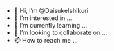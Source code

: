 - 👋 Hi, I’m @DaisukeIshikuri
- 👀 I’m interested in ...
- 🌱 I’m currently learning ...
- 💞️ I’m looking to collaborate on ...
- 📫 How to reach me ...

<!---
DaisukeIshikuri/DaisukeIshikuri is a ✨ special ✨ repository because its `README.md` (this file) appears on your GitHub profile.
You can click the Preview link to take a look at your changes.
--->
